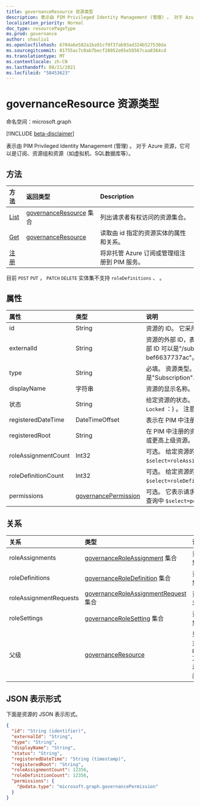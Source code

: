 ```yaml
---
title: governanceResource 资源类型
description: 表示由 PIM Privileged Identity Management (管理) 。 对于 Azure 资源，它可以是订阅、资源组和资源（如虚拟机、SQL数据库等）。
localization_priority: Normal
doc_type: resourcePageType
ms.prod: governance
author: shauliu1
ms.openlocfilehash: 6704a6e582a1ba91cf9f37ab93ad324b527530da
ms.sourcegitcommit: 01755ac7c0ab7becf28052e05e58567caa8364cd
ms.translationtype: MT
ms.contentlocale: zh-CN
ms.lasthandoff: 08/21/2021
ms.locfileid: "58453623"
---
```

# <a name="governanceresource-resource-type"></a>governanceResource 资源类型

命名空间：microsoft.graph

[!INCLUDE [beta-disclaimer](../../includes/beta-disclaimer.md)]

表示由 PIM Privileged Identity Management (管理) 。 对于 Azure 资源，它可以是订阅、资源组和资源（如虚拟机、SQL数据库等）。


## <a name="methods"></a>方法

| 方法          | 返回类型 |Description|
|:---------------|:--------|:----------|
|[List](../api/governanceresource-list.md) | [governanceResource](../resources/governanceresource.md) 集合|列出请求者有权访问的资源集合。|
|[Get](../api/governanceresource-get.md) | [governanceResource](../resources/governanceresource.md) |读取由 id 指定的资源实体的属性和关系。|
|[注册](../api/governanceresource-register.md) | |将非托管 Azure 订阅或管理组注册到 PIM 服务。 |

目前 `POST` `PUT` ， `PATCH` `DELETE` 实体集不支持 `roleDefinitions` 、 。

## <a name="properties"></a>属性
| 属性          |类型         |说明|
|:------------------|:----------|:----------|
|id                 |String     |资源的 ID。 它采用 GUID 格式。|
|externalId           |String   |资源的外部 ID，表示其外部系统中的原始 ID。 例如，订阅资源的外部 ID 可以是"/subscriptions/c14ae696-5e0c-4e5d-88cc-bef6637737ac"。 |
|type               |String     |必填。 资源类型。 例如，对于 Azure 资源，类型可以是"Subscription"、"ResourceGroup"、"Microsoft.Sql/server"等。|
|displayName        |字符串     |资源的显示名称。|
|状态             |String     |给定资源的状态。 例如，它可以表示资源是否已锁定 (值 `Active` / `Locked` ：) 。 注意：以后可能会扩展此属性以支持更多方案。|
|registeredDateTime|DateTimeOffset      |表示在 PIM 中注册资源的日期时间。|
|registeredRoot|String      |在 PIM 中注册的资源根范围的 externalId。 根范围可以是父级、上级或更高上级资源。|
|roleAssignmentCount|Int32      |可选。 给定资源的角色分配数。 若要获取 属性，请在查询中 `$select=roleAssignmentCount` 明显使用 。|
|roleDefinitionCount|Int32      |可选。 给定资源的角色定义的数量。 若要获取 属性，请在查询中 `$select=roleDefinitionCount` 明显使用 。|
|permissions|[governancePermission](../resources/governancepermission.md)      |可选。 它表示请求者对资源的访问权限的状态。若要获取 属性，请在查询中 `$select=permissions` 明显使用 。|

## <a name="relationships"></a>关系
| 关系   | 类型                                         |说明|
|:---------------|:---------------------------------------------|:----------|
|roleAssignments |[governanceRoleAssignment](../resources/governanceroleassignment.md) 集合|资源的角色分配集合。|
|roleDefinitions |[governanceRoleDefinition](../resources/governanceroledefinition.md) 集合|资源的角色定义集合。|
|roleAssignmentRequests |[governanceRoleAssignmentRequest](../resources/governanceroleassignmentrequest.md) 集合|资源角色分配请求的集合。|
|roleSettings |[governanceRoleSetting](../resources/governancerolesetting.md) 集合|资源的角色设置集合。|
|父级          |[governanceResource](../resources/governanceresource.md)           |只读。 父资源。 对于 `pimforazurerbac` 方案，它可以表示资源所属的订阅。|

## <a name="json-representation"></a>JSON 表示形式

下面是资源的 JSON 表示形式。

<!-- {
  "blockType": "resource",
  "keyProperty": "id",
  "optionalProperties": [

  ],
  "@odata.type": "microsoft.graph.governanceResource"
}-->
```json
{
  "id": "String (identifier)",
  "externalId": "String",
  "type": "String",
  "displayName": "String",
  "status": "String",
  "registeredDateTime": "String (timestamp)",
  "registeredRoot": "String",
  "roleAssignmentCount": 12356,
  "roleDefinitionCount": 12356,
  "permissions": {
    "@odata.type": "microsoft.graph.governancePermission"
  }
}

```
<!-- uuid: 8fcb5dbc-d5aa-4681-8e31-b001d5168d79
2015-10-25 14:57:30 UTC -->
<!--
{
  "type": "#page.annotation",
  "description": "governanceResource",
  "keywords": "",
  "section": "documentation",
  "tocPath": "",
  "suppressions": []
}
-->


